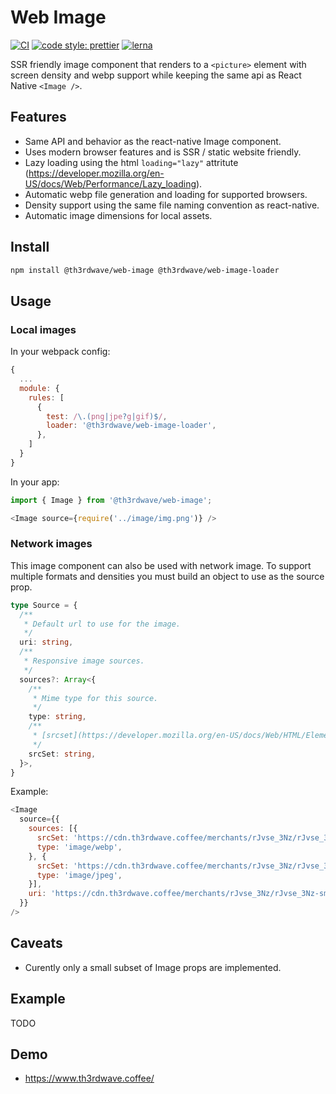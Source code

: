 # Web Image

[![CI](https://github.com/th3rdwave/web-image/workflows/CI/badge.svg)](https://github.com/th3rdwave/web-image/actions?query=workflow%3ACI) [![code style: prettier](https://img.shields.io/badge/code_style-prettier-ff69b4.svg?style=flat-square)](https://github.com/prettier/prettier) [![lerna](https://img.shields.io/badge/maintained%20with-lerna-cc00ff.svg)](https://lerna.js.org/)

SSR friendly image component that renders to a `<picture>` element with screen density and webp support while keeping the same api as React Native `<Image />`.

## Features

- Same API and behavior as the react-native Image component.
- Uses modern browser features and is SSR / static website friendly.
- Lazy loading using the html `loading="lazy"` attritute (https://developer.mozilla.org/en-US/docs/Web/Performance/Lazy_loading).
- Automatic webp file generation and loading for supported browsers.
- Density support using the same file naming convention as react-native.
- Automatic image dimensions for local assets.

## Install

```sh
npm install @th3rdwave/web-image @th3rdwave/web-image-loader
```

## Usage

### Local images

In your webpack config:

```js
{
  ...
  module: {
    rules: [
      {
        test: /\.(png|jpe?g|gif)$/,
        loader: '@th3rdwave/web-image-loader',
      },
    ]
  }
}
```

In your app:

```js
import { Image } from '@th3rdwave/web-image';

<Image source={require('../image/img.png')} />
```

### Network images

This image component can also be used with network image. To support multiple formats and densities you must build an object to use as the source prop. 

```ts
type Source = {
  /**
   * Default url to use for the image.
   */
  uri: string,
  /**
   * Responsive image sources.
   */
  sources?: Array<{
    /**
     * Mime type for this source.
     */
    type: string,
    /**
     * [srcset](https://developer.mozilla.org/en-US/docs/Web/HTML/Element/img#attr-srcset) for this source type.
     */
    srcSet: string,
  }>,
}
```

Example:

```js
<Image
  source={{
    sources: [{
      srcSet: 'https://cdn.th3rdwave.coffee/merchants/rJvse_3Nz/rJvse_3Nz-sm_1x.webp 1x, https://cdn.th3rdwave.coffee/merchants/rJvse_3Nz/rJvse_3Nz-sm_2x.webp 2x, https://cdn.th3rdwave.coffee/merchants/rJvse_3Nz/rJvse_3Nz-sm_3x.webp 3x',
      type: 'image/webp',
    }, {
      srcSet: 'https://cdn.th3rdwave.coffee/merchants/rJvse_3Nz/rJvse_3Nz-sm_1x.jpg 1x, https://cdn.th3rdwave.coffee/merchants/rJvse_3Nz/rJvse_3Nz-sm_2x.jpg 2x, https://cdn.th3rdwave.coffee/merchants/rJvse_3Nz/rJvse_3Nz-sm_3x.jpg 3x',
      type: 'image/jpeg',
    }],
    uri: 'https://cdn.th3rdwave.coffee/merchants/rJvse_3Nz/rJvse_3Nz-sm_2x.jpg',
  }}
/>
```

## Caveats

- Curently only a small subset of Image props are implemented.

## Example

TODO

## Demo

- https://www.th3rdwave.coffee/
